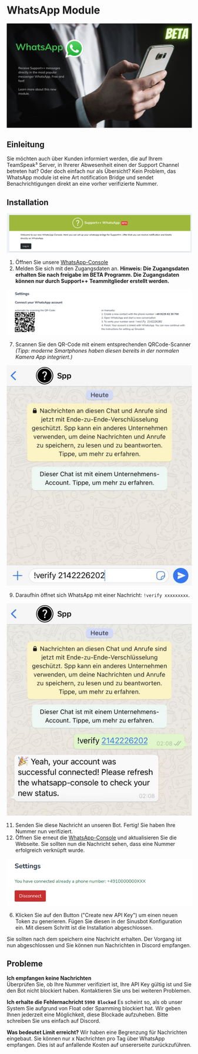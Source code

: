# WhatsApp Module

![header](../static/whatsapp-banner.png)


## Einleitung

Sie möchten auch über Kunden informiert werden, die auf Ihrem TeamSpeak³
Server, in Ihrerer Abwesenheit einen der Support Channel betreten hat?
Oder doch einfach nur als Übersicht? Kein Problem, das WhatsApp module
ist eine Art notification Bridge und sendet Benachrichtigungen direkt 
an eine vorher verifizierte Nummer.

## Installation

<Aside type='warning' header='⚠️ Um dieses Module nutzen zu können, benötigen Sie einen Account für die closed beta. Sie können sich hier anmelden: https://beta-whatsapp.support-pp.de'>
</Aside>
<Aside type='warning' header='⚠️ Dieses Module ist ab Version 2.7.0 verfügbar.'>
</Aside>

![header-d](../static/c85601fc28324c18bd5038d69a3d9464.png)

1.  Öffnen Sie unsere [WhatsApp-Console](https://whatsapp-console.support-pp.de/)
3.  Melden Sie sich mit den Zugangsdaten an. 
**Hinweis: Die Zugangsdaten erhalten Sie nach freigabe im BETA Programm. Die Zugangsdaten können nur durch Support++ Teammitglieder erstellt werden.**

![header-d](../static/781d8a083b652d122fbb26bdb503cb82.png)

7.  Scannen Sie den QR-Code mit einem entsprechenden QRCode-Scanner *(Tipp: moderne Smartphones haben diesen bereits in der normalen Kamera App integriert.)*

![header-d](../static/d748133e1c50173961ffe6459a36d204.png)

9.  Daraufhin öffnet sich WhatsApp mit einer Nachricht: ```!verify xxxxxxxxx```.

![header-d](../static/bf1c262837b5652d94f953539bfbd944.png)

11.  Senden Sie diese Nachricht an unseren Bot. Fertig! Sie haben Ihre Nummer nun verifiziert.
12.  Öffnen Sie erneut die [WhatsApp-Console](https://whatsapp-console.support-pp.de/) und aktualisieren Sie die Webseite.
    Sie sollten nun die Nachricht sehen, dass eine Nummer erfolgreich verknüpft wurde.
    
![header-d](../static/1a12ef21d719281cc18a58aca18523aa.png)

6. Klicken Sie auf den Button ("Create new API Key") um einen neuen Token zu generieren. Fügen Sie diesen in der Sinusbot Konfiguration ein. 
Mit diesem Schritt ist die Installation abgeschlossen.

Sie sollten nach dem speichern eine Nachricht erhalten. Der Vorgang ist
nun abgeschlossen und Sie können nun Nachrichten in Discord empfangen.

## Probleme

**Ich empfangen keine Nachrichten**  
Überprüfen Sie, ob Ihre Nummer verifiziert ist, Ihre API Key gültig ist und Sie den Bot nicht blockiert haben.
Kontaktieren Sie uns bei weiteren Problemen.

**Ich erhalte die Fehlernachricht `5990 Blocked`**
Es scheint so, als ob unser System Sie aufgrund von Float oder Spamming
blockiert hat. Wir geben Ihnen jederzeit eine Möglichkeit, diese
Blockade aufzuheben. Bitte schreiben Sie uns einfach auf Discord.

**Was bedeutet Limit erreicht?**
Wir haben eine Begrenzung für Nachrichten eingebaut. Sie können nur x Nachrichten pro Tag über WhatsApp empfangen.
Dies ist auf anfallende Kosten auf unsererseite zurückzuführen. 
